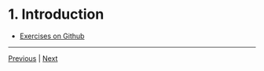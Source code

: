 # 1. Introduction

-   [Exercises on Github](https://github.com/CleanCut/ultimate_rust_crash_course)

---

[Previous]() | [Next]()